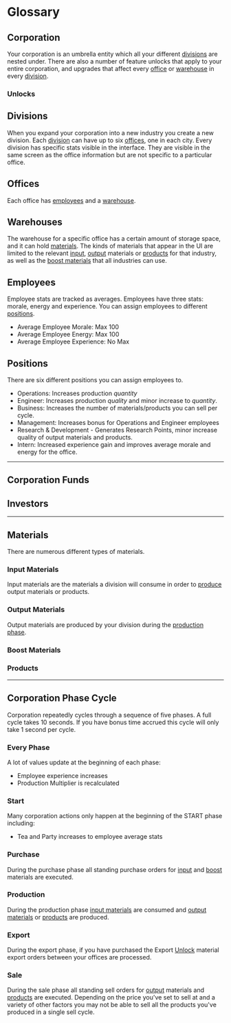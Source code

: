 # Glossary

## Corporation

Your corporation is an umbrella entity which all your different
[divisions][division] are nested under. There are also a number of
feature unlocks that apply to your entire corporation, and upgrades
that affect every [office][offices] or [warehouse][warehouses] in
every [division].

### Unlocks

[Unlock]: ./glossary.md#unlocks

## Divisions

When you expand your corporation into a new industry you create a new
division. Each [division] can have up to six [offices], one in each
city. Every division has specific stats visible in the
interface. They are visible in the same screen as the office
information but are not specific to a particular office.

## Offices

Each office has [employees] and a [warehouse][warehouses].

## Warehouses

The warehouse for a specific office has a certain amount of storage
space, and it can hold [materials]. The kinds of materials that appear
in the UI are limited to the relevant [input][inputs],
[output][outputs] materials or [products] for that industry, as well
as the [boost materials][boosts] that all industries can use.

## Employees

Employee stats are tracked as averages. Employees have three stats:
morale, energy and experience. You can assign employees to different
[positions].

- Average Employee Morale: Max 100
- Average Employee Energy: Max 100
- Average Employee Experience: No Max

## Positions

There are six different positions you can assign employees to.

- Operations: Increases production _quantity_
- Engineer: Increases production _quality_ and minor increase to _quantity_.
- Business: Increases the number of materials/products you can sell per cycle.
- Management: Increases bonus for Operations and Engineer employees
- Research & Development - Generates Research Points, minor increase
  quality of output materials and products.
- Intern: Increased experience gain and improves average morale and
  energy for the office.

[division]: ./glossary.md#divisions
[offices]: ./glossary.md#offices
[warehouses]: ./glossary.md#warehouses
[employees]: ./glossary.md#employees
[positions]: ./glossary.md#positions

---

## Corporation Funds

## Investors

---

## Materials

There are numerous different types of materials.

### Input Materials

Input materials are the materials a division will consume in order to
[produce][production] output materials or products.

### Output Materials

Output materials are produced by your division during the [production
phase][production].

### Boost Materials

### Products

[materials]: ./glossary.md#materials
[inputs]: ./glossary.md#input-materials
[outputs]: ./glossary.md#output-materials
[boosts]: ./glossary.md#boost-materials
[products]: ./glossary.md#products

---

## Corporation Phase Cycle

Corporation repeatedly cycles through a sequence of five phases. A
full cycle takes 10 seconds. If you have bonus time accrued this cycle
will only take 1 second per cycle.

### Every Phase

A lot of values update at the beginning of each phase:

- Employee experience increases
- Production Multiplier is recalculated

### Start

Many corporation actions only happen at the beginning of the START
phase including:

- Tea and Party increases to employee average stats

### Purchase

During the purchase phase all standing purchase orders for
[input][inputs] and [boost][boosts] materials are executed.

### Production

During the production phase [input materials][inputs] are consumed and
[output materials][outputs] or [products] are produced.

### Export

During the export phase, if you have purchased the Export [Unlock]
material export orders between your offices are processed.

### Sale

During the sale phase all standing sell orders for [output][outputs]
materials and [products] are executed. Depending on the price you've
set to sell at and a variety of other factors you may not be able to
sell all the products you've produced in a single sell cycle.

[start]: ./glossary.md#start
[purchase]: ./glossary.md#purchase
[production]: ./glossary.md#production
[export]: ./glossary.md#export
[sale]: ./glossary.md#sale
